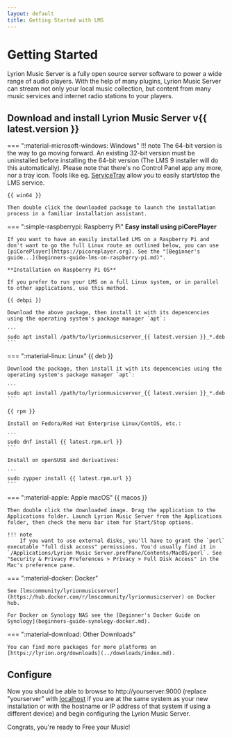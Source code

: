 ```yaml
---
layout: default
title: Getting Started with LMS
---
```


# Getting Started

Lyrion Music Server is a fully open source server software to power a wide range of audio players. With the help of many plugins, Lyrion Music Server can stream not only your local music collection, but content from many music services and internet radio stations to your players.

## Download and install Lyrion Music Server v{{ latest.version }}

=== ":material-microsoft-windows: Windows"
    !!! note
        The 64-bit version is the way to go moving forward. An existing 32-bit version must be uninstalled before installing the 64-bit version (The LMS 9 installer will do this automatically). Please note that there's no Control Panel app any more, nor a tray icon. Tools like eg. [ServiceTray](https://www.coretechnologies.com/products/ServiceTray/) allow you to easily start/stop the LMS service.

    {{ win64 }}

    Then double click the downloaded package to launch the installation process in a familiar installation assistant.


=== ":simple-raspberrypi: Raspberry Pi"
    **Easy install using piCorePlayer**

    If you want to have an easily installed LMS on a Raspberry Pi and don't want to go the full Linux route as outlined below, you can use [piCorePlayer](https://picoreplayer.org). See the "[Beginner's guide...](beginners-guide-lms-on-raspberry-pi.md)".

    **Installation on Raspberry Pi OS**

    If you prefer to run your LMS on a full Linux system, or in parallel to other applications, use this method.

    {{ debpi }}

    Download the above package, then install it with its depencencies using the operating system's package manager `apt`:

    ```
    sudo apt install /path/to/lyrionmusicserver_{{ latest.version }}_*.deb
    ```


=== ":material-linux: Linux"
    {{ deb }}

    Download the package, then install it with its depencencies using the operating system's package manager `apt`:

    ```
    sudo apt install /path/to/lyrionmusicserver_{{ latest.version }}_*.deb
    ```

    {{ rpm }}

    Install on Fedora/Red Hat Enterprise Linux/CentOS, etc.:

    ```
    sudo dnf install {{ latest.rpm.url }}
    ```

    Install on openSUSE and derivatives:

    ```
    sudo zypper install {{ latest.rpm.url }}
    ```


=== ":material-apple: Apple macOS"
    {{ macos }}

    Then double click the downloaded image. Drag the application to the Applications folder. Launch Lyrion Music Server from the Applications folder, then check the menu bar item for Start/Stop options.

    !!! note
        If you want to use external disks, you'll have to grant the `perl` executable "full disk access" permissions. You'd usually find it in `/Applications/Lyrion Music Server.prefPane/Contents/MacOS/perl`. See "Security & Privacy Preferences > Privacy > Full Disk Access" in the Mac's preference pane.


=== ":material-docker: Docker"

    See [lmscommunity/lyrionmusicserver](https://hub.docker.com/r/lmscommunity/lyrionmusicserver) on Docker hub.

    For Docker on Synology NAS see the [Beginner's Docker Guide on Synology](beginners-guide-synology-docker.md).


=== ":material-download: Other Downloads"

    You can find more packages for more platforms on [https://lyrion.org/downloads](../downloads/index.md).


## Configure

Now you should be able to browse to http://yourserver:9000 (replace "yourserver" with [localhost](http://localhost:9000) if you are at the same system as your new installation or with the hostname or IP address of that system if using a different device) and begin configuring the Lyrion Music Server.

Congrats, you're ready to Free your Music!
